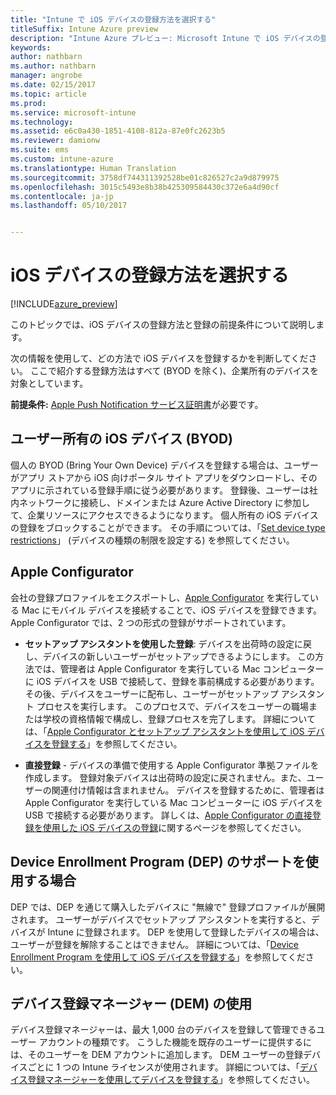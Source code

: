 ```yaml
---
title: "Intune で iOS デバイスの登録方法を選択する"
titleSuffix: Intune Azure preview
description: "Intune Azure プレビュー: Microsoft Intune で iOS デバイスの登録を設定する方法について説明します。"
keywords: 
author: nathbarn
ms.author: nathbarn
manager: angrobe
ms.date: 02/15/2017
ms.topic: article
ms.prod: 
ms.service: microsoft-intune
ms.technology: 
ms.assetid: e6c0a430-1851-4108-812a-87e0fc2623b5
ms.reviewer: damionw
ms.suite: ems
ms.custom: intune-azure
ms.translationtype: Human Translation
ms.sourcegitcommit: 3758df744311392528be01c826527c2a9d879975
ms.openlocfilehash: 3015c5493e8b38b425309584430c372e6a4d90cf
ms.contentlocale: ja-jp
ms.lasthandoff: 05/10/2017


---
```


# <a name="choose-how-to-enroll-ios-devices"></a>iOS デバイスの登録方法を選択する

[!INCLUDE[azure_preview](../includes/azure_preview.md)]

このトピックでは、iOS デバイスの登録方法と登録の前提条件について説明します。

次の情報を使用して、どの方法で iOS デバイスを登録するかを判断してください。 ここで紹介する登録方法はすべて (BYOD を除く)、企業所有のデバイスを対象としています。

**前提条件:** [Apple Push Notification サービス証明書](get-an-apple-mdm-push-certificate.md)が必要です。

## <a name="user-owned-ios-devices-byod"></a>ユーザー所有の iOS デバイス (BYOD)

個人の BYOD (Bring Your Own Device) デバイスを登録する場合は、ユーザーがアプリ ストアから iOS 向けポータル サイト アプリをダウンロードし、そのアプリに示されている登録手順に従う必要があります。 登録後、ユーザーは社内ネットワークに接続し、ドメインまたは Azure Active Directory に参加して、企業リソースにアクセスできるようになります。 個人所有の iOS デバイスの登録をブロックすることができます。 その手順については、「[Set device type restrictions](set-enrollment-restrictions.md#set-device-type-restrictions)」 (デバイスの種類の制限を設定する) を参照してください。

## <a name="apple-configurator"></a>Apple Configurator

会社の登録プロファイルをエクスポートし、[Apple Configurator](http://go.microsoft.com/fwlink/?LinkId=518017) を実行している Mac にモバイル デバイスを接続することで、iOS デバイスを登録できます。 Apple Configurator では、2 つの形式の登録がサポートされています。

- **セットアップ アシスタントを使用した登録**: デバイスを出荷時の設定に戻し、デバイスの新しいユーザーがセットアップできるようにします。 この方法では、管理者は Apple Configurator を実行している Mac コンピューターに iOS デバイスを USB で接続して、登録を事前構成する必要があります。 その後、デバイスをユーザーに配布し、ユーザーがセットアップ アシスタント プロセスを実行します。 このプロセスで、デバイスをユーザーの職場または学校の資格情報で構成し、登録プロセスを完了します。 詳細については、「[Apple Configurator とセットアップ アシスタントを使用して iOS デバイスを登録する](enroll-ios-devices-with-apple-configurator-and-setup-assistant.md)」を参照してください。

- **直接登録** - デバイスの準備で使用する Apple Configurator 準拠ファイルを作成します。 登録対象デバイスは出荷時の設定に戻されません。また、ユーザーの関連付け情報は含まれません。 デバイスを登録するために、管理者は Apple Configurator を実行している Mac コンピューターに iOS デバイスを USB で接続する必要があります。 詳しくは、[Apple Configurator の直接登録を使用した iOS デバイスの登録](enroll-ios-devices-with-apple-configurator-and-direct-enrollment.md)に関するページを参照してください。

## <a name="use-the-device-enrollment-program-dep"></a>Device Enrollment Program (DEP) のサポートを使用する場合

DEP では、DEP を通じて購入したデバイスに "無線で" 登録プロファイルが展開されます。 ユーザーがデバイスでセットアップ アシスタントを実行すると、デバイスが Intune に登録されます。 DEP を使用して登録したデバイスの場合は、ユーザーが登録を解除することはできません。 詳細については、「[Device Enrollment Program を使用して iOS デバイスを登録する](enroll-ios-devices-using-device-enrollment-program.md)」を参照してください。

## <a name="use-the-device-enrollment-manager-dem"></a>デバイス登録マネージャー (DEM) の使用
デバイス登録マネージャーは、最大 1,000 台のデバイスを登録して管理できるユーザー アカウントの種類です。 こうした機能を既存のユーザーに提供するには、そのユーザーを DEM アカウントに追加します。 DEM ユーザーの登録デバイスごとに 1 つの Intune ライセンスが使用されます。 詳細については、「[デバイス登録マネージャーを使用してデバイスを登録する](enroll-devices-using-device-enrollment-manager.md)」を参照してください。

